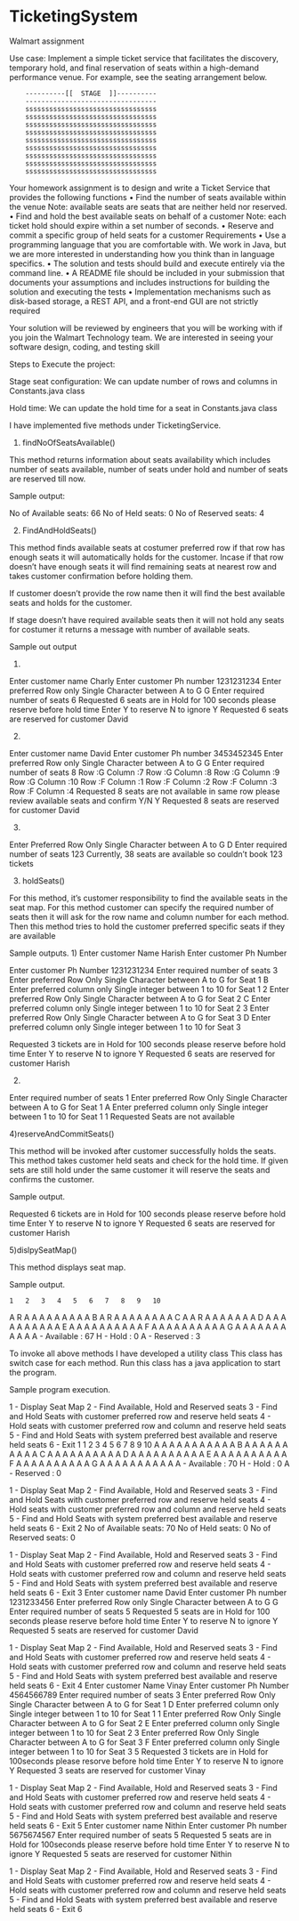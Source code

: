 # TicketingSystem


Walmart assignment

Use case:
Implement a simple ticket service that facilitates the discovery, temporary hold, and final reservation of seats within a high-demand performance venue.
For example, see the seating arrangement below.
 
        ----------[[  STAGE  ]]----------
        ---------------------------------
        sssssssssssssssssssssssssssssssss
        sssssssssssssssssssssssssssssssss
        sssssssssssssssssssssssssssssssss
        sssssssssssssssssssssssssssssssss
        sssssssssssssssssssssssssssssssss
        sssssssssssssssssssssssssssssssss
        sssssssssssssssssssssssssssssssss
        sssssssssssssssssssssssssssssssss
        sssssssssssssssssssssssssssssssss
Your homework assignment is to design and write a Ticket Service that provides the following functions
•	Find the number of seats available within the venue
Note: available seats are seats that are neither held nor reserved.
•	Find and hold the best available seats on behalf of a customer
Note: each ticket hold should expire within a set number of seconds. 
•	Reserve and commit a specific group of held seats for a customer
Requirements
•	Use a programming language that you are comfortable with. We work in Java, but we are more interested in understanding how you think than in language specifics.
•	The solution and tests should build and execute entirely via the command line.
•	A README file should be included in your submission that documents your assumptions and includes instructions for building the solution and executing the tests
•	Implementation mechanisms such as disk-based storage, a REST API, and a front-end GUI are not strictly required
 
Your solution will be reviewed by engineers that you will be working with if you join the Walmart Technology team. We are interested in seeing your software design, coding, and testing skill


Steps to Execute the project:

Stage seat configuration:
We can update number of rows and columns in Constants.java class

Hold time:
We can update the hold time for a seat in Constants.java class


I have implemented five methods under TicketingService. 

1)	findNoOfSeatsAvailable()

This method returns information about seats availability which includes number of seats available, number of seats under hold and number of seats are reserved till now.

Sample output: 

No of Available seats: 66
No of Held seats: 0
No of Reserved seats: 4


2)	FindAndHoldSeats()

This method finds available seats at costumer preferred row if that row has enough seats it will automatically holds for the customer. Incase if that row doesn’t have enough seats it will find remaining seats at nearest row and takes customer confirmation before holding them.

If customer doesn’t provide the row name then it will find the best available seats and holds for the customer.

If stage doesn’t have required available seats then it will not hold any seats for costumer it returns a message with number of available seats.

Sample out output

1)
Enter customer name
Charly
Enter customer Ph number
1231231234
Enter preferred Row only Single Character between A to G
G
Enter required number of seats
6
Requested 6 seats are in Hold for 100 seconds please reserve before hold time
Enter Y to reserve N to ignore
Y
Requested 6 seats are reserved for customer David

2)
Enter customer name
David
Enter customer Ph number
3453452345
Enter preferred Row only Single Character between A to G
G
Enter required number of seats
8
Row :G Column :7
Row :G Column :8
Row :G Column :9
Row :G Column :10
Row :F Column :1
Row :F Column :2
Row :F Column :3
Row :F Column :4
Requested 8 seats are not available in same row please review available seats and confirm Y/N
Y
Requested 8 seats are reserved for customer David

3)
Enter Preferred Row Only Single Character between A to G
D
Enter required number of seats
123
Currently, 38 seats are available so couldn’t book 123 tickets 


3)	holdSeats()

For this method, it’s customer responsibility to find the available seats in the seat map. For this method customer can specify the required number of seats then it will ask for the row name and column number for each method. Then this method tries to hold the customer preferred specific seats if they are available

Sample outputs.
1)
Enter customer Name 
Harish
Enter customer Ph Number 

Enter customer Ph Number 
1231231234
Enter required number of seats
3
Enter preferred Row Only Single Character between A to G for Seat 1
B
Enter preferred column only Single integer between 1 to 10 for Seat 1
2
Enter preferred Row Only Single Character between A to G for Seat 2
C
Enter preferred column only Single integer between 1 to 10 for Seat 2
3
Enter preferred Row Only Single Character between A to G for Seat 3
D
Enter preferred column only Single integer between 1 to 10 for Seat 3

Requested 3 tickets are in Hold for 100 seconds please reserve before hold time
Enter Y to reserve N to ignore
Y
Requested 6 seats are reserved for customer Harish

2)

Enter required number of seats
1
Enter preferred Row Only Single Character between A to G for Seat 1
A
Enter preferred column only Single integer between 1 to 10 for Seat 1
1
Requested Seats are not available

4)reserveAndCommitSeats()

This method will be invoked after customer successfully holds the seats. This method takes customer held seats and check for the hold time. If given sets are still hold under the same customer it will reserve the seats and confirms the customer.

Sample output.

Requested 6 tickets are in Hold for 100 seconds please reserve before hold time
Enter Y to reserve N to ignore
Y
Requested 6 seats are reserved for customer Harish

5)dislpySeatMap()

This method displays seat map.

Sample output.

	1	2	3	4	5	6	7	8	9	10
A	R	A	A	A	A	A	A	A	A	A
B	A	R	A	A	A	A	A	A	A	A
C	A	A	R	A	A	A	A	A	A	A
D	A	A	A	A	A	A	A	A	A	A
E	A	A	A	A	A	A	A	A	A	A
F	A	A	A	A	A	A	A	A	A	A
G	A	A	A	A	A	A	A	A	A	A
A - Available : 67
H - Hold : 0
A - Reserved : 3


To invoke all above methods I have developed a utility class 
This class has switch case for each method. Run this class has a java application to start the program.

Sample program execution. 

1 - Display Seat Map
2 - Find Available, Hold and Reserved seats
3 - Find and Hold Seats with customer preferred row and reserve held seats
4 - Hold seats with customer preferred row and column and reserve held seats
5 - Find and Hold Seats with system preferred best available and reserve held seats
6 - Exit
1
	1	2	3	4	5	6	7	8	9	10
A	A	A	A	A	A	A	A	A	A	A
B	A	A	A	A	A	A	A	A	A	A
C	A	A	A	A	A	A	A	A	A	A
D	A	A	A	A	A	A	A	A	A	A
E	A	A	A	A	A	A	A	A	A	A
F	A	A	A	A	A	A	A	A	A	A
G	A	A	A	A	A	A	A	A	A	A
A - Available : 70
H - Hold : 0
A - Reserved : 0

1 - Display Seat Map
2 - Find Available, Hold and Reserved seats
3 - Find and Hold Seats with customer preferred row and reserve held seats
4 - Hold seats with customer preferred row and column and reserve held seats
5 - Find and Hold Seats with system preferred best available and reserve held seats
6 - Exit
2
No of Available seats: 70
No of Held seats: 0
No of Reserved seats: 0

1 - Display Seat Map
2 - Find Available, Hold and Reserved seats
3 - Find and Hold Seats with customer preferred row and reserve held seats
4 - Hold seats with customer preferred row and column and reserve held seats
5 - Find and Hold Seats with system preferred best available and reserve held seats
6 - Exit
3
Enter customer name
David
Enter customer Ph number
1231233456
Enter preferred Row only Single Character between A to G
G
Enter required number of seats
5
Requested 5 seats are in Hold for 100 seconds please reserve before hold time
Enter Y to reserve N to ignore
Y
Requested 5 seats are reserved for customer David

1 - Display Seat Map
2 - Find Available, Hold and Reserved seats
3 - Find and Hold Seats with customer preferred row and reserve held seats
4 - Hold seats with customer preferred row and column and reserve held seats
5 - Find and Hold Seats with system preferred best available and reserve held seats
6 - Exit
4
Enter customer Name
Vinay
Enter customer Ph Number
4564566789
Enter required number of seats
3
Enter preferred Row Only Single Character between A to G for Seat 1
D
Enter preferred column only Single integer between 1 to 10 for Seat 1
1
Enter preferred Row Only Single Character between A to G for Seat 2
E
Enter preferred column only Single integer between 1 to 10 for Seat 2
3
Enter preferred Row Only Single Character between A to G for Seat 3
F
Enter preferred column only Single integer between 1 to 10 for Seat 3
5
Requested 3 tickets are in Hold for 100seconds please resorve before hold time
Enter Y to reserve N to ignore
Y
Requested 3 seats are reserved for customer Vinay

1 - Display Seat Map
2 - Find Available, Hold and Reserved seats
3 - Find and Hold Seats with customer preferred row and reserve held seats
4 - Hold seats with customer preferred row and column and reserve held seats
5 - Find and Hold Seats with system preferred best available and reserve held seats
6 - Exit
5
Enter customer name
Nithin
Enter customer Ph number
5675674567
Enter required number of seats
5
Requested 5 seats are in Hold for 100seconds please reserve before hold time
Enter Y to reserve N to ignore
Y
Requested 5 seats are reserved for customer Nithin

1 - Display Seat Map
2 - Find Available, Hold and Reserved seats
3 - Find and Hold Seats with customer preferred row and reserve held seats
4 - Hold seats with customer preferred row and column and reserve held seats
5 - Find and Hold Seats with system preferred best available and reserve held seats
6 - Exit
6

